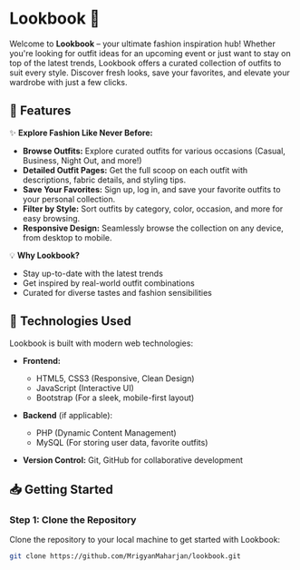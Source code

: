 # **Lookbook** 🌟

Welcome to **Lookbook** – your ultimate fashion inspiration hub! Whether you're looking for outfit ideas for an upcoming event or just want to stay on top of the latest trends, Lookbook offers a curated collection of outfits to suit every style. Discover fresh looks, save your favorites, and elevate your wardrobe with just a few clicks.

## 🚀 **Features**

✨ **Explore Fashion Like Never Before:**
- **Browse Outfits:** Explore curated outfits for various occasions (Casual, Business, Night Out, and more!)
- **Detailed Outfit Pages:** Get the full scoop on each outfit with descriptions, fabric details, and styling tips.
- **Save Your Favorites:** Sign up, log in, and save your favorite outfits to your personal collection.
- **Filter by Style:** Sort outfits by category, color, occasion, and more for easy browsing.
- **Responsive Design:** Seamlessly browse the collection on any device, from desktop to mobile.

💡 **Why Lookbook?**
- Stay up-to-date with the latest trends
- Get inspired by real-world outfit combinations
- Curated for diverse tastes and fashion sensibilities

## 🔧 **Technologies Used**

Lookbook is built with modern web technologies:

- **Frontend:**
  - HTML5, CSS3 (Responsive, Clean Design)
  - JavaScript (Interactive UI)
  - Bootstrap (For a sleek, mobile-first layout)

- **Backend** (if applicable):
  - PHP (Dynamic Content Management)
  - MySQL (For storing user data, favorite outfits)

- **Version Control:** Git, GitHub for collaborative development

## 📥 **Getting Started**

### **Step 1: Clone the Repository**
Clone the repository to your local machine to get started with Lookbook:

```bash
git clone https://github.com/MrigyanMaharjan/lookbook.git
